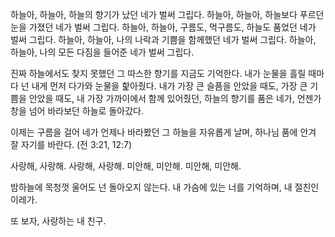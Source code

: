 하늘아, 하늘아, 하늘의 향기가 났던 네가 벌써 그립다.
하늘아, 하늘아, 하늘보다 푸르던 눈을 가졌던 네가 벌써 그립다.
하늘아, 하늘아, 구름도, 먹구름도, 하늘도 품었던 네가 벌써 그립다.
하늘아, 하늘아, 나의 나락과 기쁨을 함께했던 네가 벌써 그립다.
하늘아, 하늘아, 나의 모든 다짐을 들어준 네가 벌써 그립다.

진짜 하늘에서도 찾지 못했던 그 따스한 향기를 지금도 기억한다.
내가 눈물을 흘릴 때마다 넌 내게 먼저 다가와 눈물을 핥아줬다.
내가 가장 큰 슬픔을 안았을 때도, 가장 큰 기쁨을 안았을 때도,
내 가장 가까이에서 함께 있어줬던, 하늘의 향기를 품은 네가,
언젠가 창을 넘어 바라보던 하늘로 돌아갔다.

이제는 구름을 걸어 네가 언제나 바라봤던 그 하늘을
자유롭게 날며, 하나님 품에 안겨 잘 자기를 바란다.
(전 3:21, 12:7)

사랑해, 사랑해. 사랑해, 사랑해.
미안해, 미안해. 미안해, 미안해.

밤하늘에 목청껏 울어도 넌 돌아오지 않는다.
내 가슴에 있는 너를 기억하며, 내 절친인 이레가.

또 보자, 사랑하는 내 친구.
